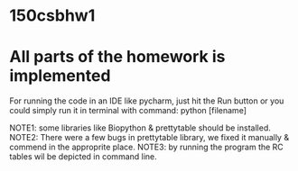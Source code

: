 # 150csbhw1
# All parts of the homework is implemented
For running the code in an IDE like pycharm, just hit the Run button or you could simply run it
in terminal with command: python [filename]

NOTE1: some libraries like Biopython & prettytable should be installed.
NOTE2: There were a few bugs in prettytable library, we fixed it manually & commend in 
the approprite place.
NOTE3: by running the program the RC tables wil be depicted in command line.

